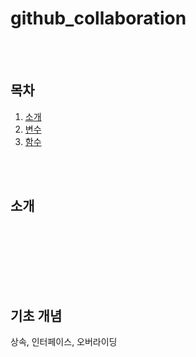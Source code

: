 # github_collaboration

<br><br>

## 목차

1. [소개](#소개)
2. [변수](#변수)
3. [함수](#함수)

<br><br>

## 소개

<br>


<br>


<br>

<br><br>

## **기초 개념**

상속, 인터페이스, 오버라이딩
